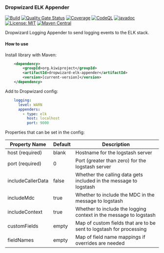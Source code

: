 ### Dropwizard ELK Appender
[![Build](https://github.com/kiwiproject/dropwizard-elk-appender/workflows/build/badge.svg)](https://github.com/kiwiproject/dropwizard-elk-appender/actions?query=workflow%3Abuild)
[![Quality Gate Status](https://sonarcloud.io/api/project_badges/measure?project=kiwiproject_dropwizard-elk-appender&metric=alert_status)](https://sonarcloud.io/dashboard?id=kiwiproject_dropwizard-elk-appender)
[![Coverage](https://sonarcloud.io/api/project_badges/measure?project=kiwiproject_dropwizard-elk-appender&metric=coverage)](https://sonarcloud.io/dashboard?id=kiwiproject_dropwizard-elk-appender)
[![CodeQL](https://github.com/kiwiproject/dropwizard-elk-appender/actions/workflows/codeql.yml/badge.svg)](https://github.com/kiwiproject/dropwizard-elk-appender/actions/workflows/codeql.yml)
[![javadoc](https://javadoc.io/badge2/org.kiwiproject/dropwizard-elk-appender/javadoc.svg)](https://javadoc.io/doc/org.kiwiproject/dropwizard-elk-appender)
[![License: MIT](https://img.shields.io/badge/License-MIT-blue.svg)](https://opensource.org/licenses/MIT)
[![Maven Central](https://img.shields.io/maven-central/v/org.kiwiproject/dropwizard-elk-appender)](https://central.sonatype.com/artifact/org.kiwiproject/dropwizard-elk-appender/1.1.11)

Dropwizard Logging Appender to send logging events to the ELK stack.

#### How to use

Install library with Maven:

```xml
    <dependency>
        <groupId>org.kiwiproject</groupId>
        <artifactId>dropwizard-elk-appender</artifactId>
        <version>[current-version]</version>
    </dependency>
```

Add to Dropwizard config:

```yaml
    logging:
      level: WARN
      appenders:
        - type: elk
          host: localhost
          port: 9000
```

Properties that can be set in the config:

| Property Name     | Default | Description |
| --------------    | ------- | ----------- |
| host (required)   | blank   | Hostname for the logstash server |
| port (required)   | 0       | Port (greater than zero) for the logstash server |
| includeCallerData | false   | Whether the calling data gets included in the message to logstash |
| includeMdc        | true    | Whether to include the MDC in the message to logstash |
| includeContext    | true    | Whether to include the logging context in the message to logstash |
| customFields      | empty   | Map of custom fields that are to be sent to logstash for processing |
| fieldNames        | empty   | Map of field name mappings if overrides are needed |
